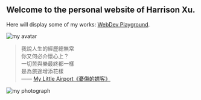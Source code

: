 ## Welcome to the personal website of Harrison Xu.


Here will display some of my works: [WebDev Playground](https://harrisonxu.work/webdev-playground/html.html).


![my avatar](https://avatars0.githubusercontent.com/u/42680260)


> 我說人生的經歷總無常  
你又何必介懷心上？  
一切苦與樂最終都一樣  
是為旅途增添花樣  
—— [My Little Airport](http://www.mylittleairport.com/)[《憂傷的嫖客》](https://music.youtube.com/watch?v=h5MaN-krd1Y)


![my photograph](https://pbs.twimg.com/profile_banners/711049177103335424/1556388124/1500x500)


<style>
  .footer {
    display: none;
  }
</style>
<head>
  <link rel="icon" type="image/png" href="/my-favicon/favicon-96x96.png" sizes="96x96" />
  <link rel="icon" type="image/svg+xml" href="/my-favicon/favicon.svg" />
  <link rel="shortcut icon" href="/my-favicon/favicon.ico" />
  <link rel="apple-touch-icon" sizes="180x180" href="/my-favicon/apple-touch-icon.png" />
  <link rel="manifest" href="/my-favicon/site.webmanifest" />
</head>
